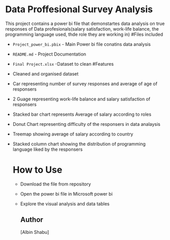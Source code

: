 # Data Proffesional Survey Analysis
This project contains a power bi  file that demonstartes data analysis on true responses of Data profesionals(salary satisfaction, work-life balance, the programming language used, thde role they are working in)
#Files included
- `Project_power_bi.pbix` - Main Power bi file conatins data analysis
- `README.md` - Project Documentation
- `Final Project.xlsx` -Dataset to clean
#Features

- Cleaned and organised dataset
- Car representing number of survey responses and average of age of responsers
- 2 Guage representing work-life balance and salary satisfaction of responsers
- Stacked bar chart represents Average of salary according to roles
- Donut Chart representing difficulty of the responsers in data analaysis
- Treemap showing average of salary according to country
- Stacked column chart showing the distribution of programming language liked by the responsers

  # How to Use

  - Download the file from repository
  - Open the power bi file in Microsoft power bi
  - Explore the visual analysis and data tables

    ## Author

    [Albin Shabu]
    
